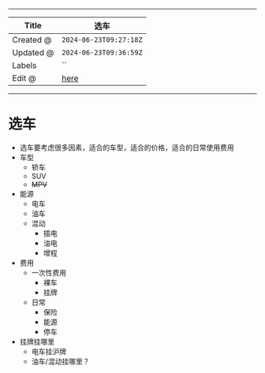 -----

| Title     | 选车                                               |
| --------- | ------------------------------------------------ |
| Created @ | `2024-06-23T09:27:18Z`                           |
| Updated @ | `2024-06-23T09:36:59Z`                           |
| Labels    | \`\`                                             |
| Edit @    | [here](https://github.com/junxnone/che/issues/1) |

-----

# 选车

  - 选车要考虑很多因素，适合的车型，适合的价格，适合的日常使用费用
  - 车型
      - 轿车
      - SUV
      - ~~MPV~~
  - 能源
      - 电车
      - 油车
      - 混动
          - 插电
          - 油电
          - 增程
  - 费用
      - 一次性费用
          - 裸车
          - 挂牌
      - 日常
          - 保险
          - 能源
          - 停车
  - 挂牌挂哪里
      - 电车挂沪牌
      - 油车/混动挂哪里？

